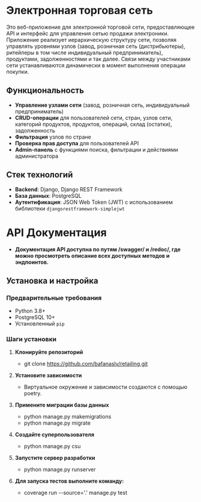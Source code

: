 # Электронная торговая сеть

Это веб-приложение для электронной торговой сети, предоставляющее API и интерфейс для управления сетью продажи электроники. Приложение реализует иерархическую структуру сети, позволяя управлять уровнями узлов (завод, розничная сеть (дистрибьютеры),
ритейлеры в том числе индивидуальный предприниматель), продуктами, задолженностями и так далее. Связи между участниками сети устанавливаются динамически в момент выполнения операции покупки.

## Функциональность
- **Управление узлами сети** (завод, розничная сеть, индивидуальный предприниматель)
- **CRUD-операции** для пользователей сети, стран, узлов сети, категорий продуктов, продуктов, операций, склад (остатки), задолженность
- **Фильтрация** узлов по стране
- **Проверка прав доступа** для пользователей API
- **Admin-панель** с функциями поиска, фильтрации и действиями администратора

## Стек технологий
- **Backend**: Django, Django REST Framework
- **База данных**: PostgreSQL
- **Аутентификация**: JSON Web Token (JWT) с использованием библиотеки `djangorestframework-simplejwt`

# API Документация
- **Документация API доступна по путям /swagger/ и /redoc/, где можно просмотреть описание всех доступных методов и эндпоинтов.**

## Установка и настройка

### Предварительные требования
- Python 3.8+
- PostgreSQL 10+
- Установленный `pip`

### Шаги установки

1. **Клонируйте репозиторий**

   - git clone https://github.com/bafanaslv/retailing.git

2. **Установите зависимости**
   - Виртуальное окружение и зависимости создаются с помощью poetry.
   
3. **Примените миграции базы данных**
   - python manage.py makemigrations
   - python manage.py migrate

4. **Создайте суперпользователя**
    - python manage.py csu

5. **Запустите сервер разработки**
    - python manage.py runserver

6. **Для запуска тестов выполните команду:**
    - coverage run --source='.' manage.py test
